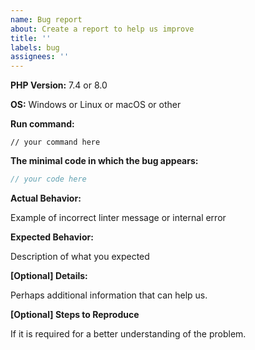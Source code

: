 ```yaml
---
name: Bug report
about: Create a report to help us improve
title: ''
labels: bug
assignees: ''
---
```


<!-- 
This is comment and will be hidden :)
Thanks for helping us create a better tool, you're awesome!
-->

**PHP Version:** 7.4 or 8.0

**OS:** Windows or Linux or macOS or other

**Run command:**

```shell
// your command here
```



**The minimal code in which the bug appears:**

```php
// your code here
```

**Actual Behavior:**

Example of incorrect linter message or internal error

**Expected Behavior:**

Description of what you expected



**[Optional] Details:**

Perhaps additional information that can help us.

**[Optional] Steps to Reproduce**

If it is required for a better understanding of the problem.
